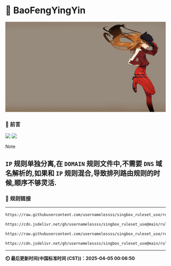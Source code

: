 
# 🧸 BaoFengYingYin
![](https://raw.githubusercontent.com/usernamelessss/picture-bed/main/images/202504042256831.jpg)
### 📣 前言
![](https://shields.io/badge/-移除重复规则-ff69b4) ![](https://shields.io/badge/-IP&nbsp;规则单独存放不与&nbsp;DOMAIN&nbsp;等混合-green)
> [!NOTE]
**`IP` 规则单独分离,在 `DOMAIN` 规则文件中,不需要 `DNS` 域名解析的,如果和 `IP` 规则混合,导致排列路由规则的时候,顺序不够灵活.**
---

###  🔗 规则链接
---

```url
https://raw.githubusercontent.com/usernamelessss/singbox_ruleset_use/refs/heads/main/rule/BaoFengYingYin/BaoFengYingYin_No_IP.json
```

```url
https://cdn.jsdelivr.net/gh/usernamelessss/singbox_ruleset_use@main/rule/BaoFengYingYin/BaoFengYingYin_No_IP.json
```

```url
https://raw.githubusercontent.com/usernamelessss/singbox_ruleset_use/refs/heads/main/rule/BaoFengYingYin/BaoFengYingYin_No_IP.srs
```

```url
https://cdn.jsdelivr.net/gh/usernamelessss/singbox_ruleset_use@main/rule/BaoFengYingYin/BaoFengYingYin_No_IP.srs
```

---
**⏲️ 最后更新时间(中国标准时间 (CST))：2025-04-05 00:06:50**